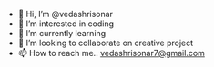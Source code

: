 - 👋 Hi, I’m @vedashrisonar
- 👀 I’m interested in coding
- 🌱 I’m currently learning  
- 💞️ I’m looking to collaborate on creative project
- 📫 How to reach me.. vedashrisonar7@gmail.com

<!---
vedashrisonar/vedashrisonar is a ✨ special ✨ repository because its `README.md` (this file) appears on your GitHub profile.
You can click the Preview link to take a look at your changes.
--->
